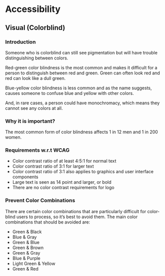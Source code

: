 # Accessibility

## Visual (Colorblind) 

### Introduction

Someone who is colorblind can still see pigmentation but will have trouble distinguishing between colors. 

Red-green color blindness is the most common and makes it difficult for a person to distinguish between red and green. Green can often look red and red can look like a dull green.

Blue-yellow color blindness is less common and as the name suggests, causes someone to confuse blue and yellow with other colors.

And, in rare cases, a person could have monochromacy, which means they cannot see any colors at all. 

### Why it is important?

The most common form of color blindness affects 1 in 12 men and 1 in 200 women. 

### Requirements w.r.t WCAG

- Color contrast ratio of at least 4:5:1 for normal text
- Color contrast ratio of 3:1 for larger text
- Color contrast ratio of 3:1 also applies to graphics and user interface components
- Large text is seen as 14 point and larger, or bold
- There are no color contrast requirements for logo 

### Prevent Color Combinations
There are certain color combinations that are particularly difficult for color-blind users to process, so it’s best to avoid them. 
The main color combinations that should be avoided are:

- Green & Black
- Blue & Gray
- Green & Blue
- Green & Brown
- Green & Gray
- Blue & Purple
- Light Green & Yellow
- Green & Red
